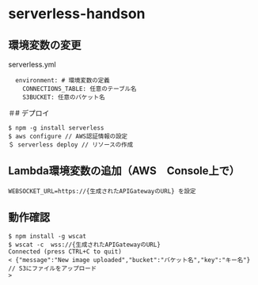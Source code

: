 # serverless-handson


## 環境変数の変更

serverless.yml

```
  environment: # 環境変数の定義
    CONNECTIONS_TABLE: 任意のテーブル名
    S3BUCKET: 任意のバケット名
```

＃# デプロイ

```
$ npm -g install serverless
$ aws configure // AWS認証情報の設定
＄ serverless deploy // リソースの作成
```

## Lambda環境変数の追加（AWS　Console上で）

```
WEBSOCKET_URL=https://{生成されたAPIGatewayのURL} を設定
```

## 動作確認

```
$ npm install -g wscat
$ wscat -c  wss://{生成されたAPIGatewayのURL}
Connected (press CTRL+C to quit)
< {"message":"New image uploaded","bucket":"バケット名","key":"キー名"} // S3にファイルをアップロード
> 
```
